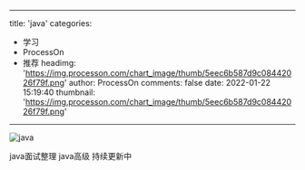 
---
title: 'java'
categories: 
 - 学习
 - ProcessOn
 - 推荐
headimg: 'https://img.processon.com/chart_image/thumb/5eec6b587d9c08442026f79f.png'
author: ProcessOn
comments: false
date: 2022-01-22 15:19:40
thumbnail: 'https://img.processon.com/chart_image/thumb/5eec6b587d9c08442026f79f.png'
---

<div>   
<img class="thumb" alt="java" src="https://img.processon.com/chart_image/thumb/5eec6b587d9c08442026f79f.png" referrerpolicy="no-referrer">
<p>java面试整理 java高级 持续更新中</p>  
</div>
            